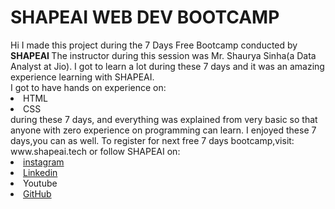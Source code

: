<H1>SHAPEAI WEB DEV BOOTCAMP</h1>
Hi I made this project during the 7 Days Free Bootcamp conducted by <b> SHAPEAI
</b>
The instructor during this session was Mr. Shaurya Sinha(a Data Analyst at Jio). I got to
learn a lot during these 7 days and it was an amazing experience learning with SHAPEAI.
<br>I got to have hands on experience on:
<li>HTML
<li>CSS
<br> during these 7 days, and everything was explained from very basic so that anyone with zero experience on programming can learn. I enjoyed these 7 days,you can as well. To register for next free 7 days bootcamp,visit:
www.shapeai.tech
or follow SHAPEAI on:
<li><a href=
"https://www.instagram.com/shape.ai/?hi=en">instagram</a>
<li><a href=
"https://www.linkedin.com/company/shapeai">Linkedin</a>
<li a href="https://www.youtube.com/channel/UCTUvDLTW9meuDXWcbmISPdA">Youtube</a>
<li><a href=
"https://github.com/shapeai">GitHub</a>
